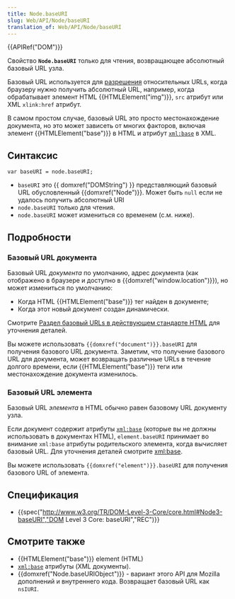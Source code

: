 ```yaml
---
title: Node.baseURI
slug: Web/API/Node/baseURI
translation_of: Web/API/Node/baseURI
---
```


{{APIRef("DOM")}}

Свойство **`Node.baseURI`** только для чтения, возвращающее абсолютный базовый URL узла.

Базовый URL используется для [разрешения](http://developers.whatwg.org/urls.html#resolving-urls) относительных URLs, когда браузеру нужно получить абсолютный URL, например, когда обрабатывает элемент HTML {{HTMLElement("img")}}, `src` атрибут или XML `xlink:href` атрибут.

В самом простом случае, базовый URL это просто местонахождение документа, но это может зависеть от многих факторов, включая элемент {{HTMLElement("base")}} в HTML и атрибут [`xml:base`](/en-US/docs/XML/xml:base) в XML.

## Синтаксис

```
var baseURI = node.baseURI;
```

- `baseURI` это {{ domxref("DOMString") }} представляющий базовый URL обусловленный {{domxref("Node")}}. Может быть `null` если не удалось получить абсолютный URI
- `node.baseURI` только для чтения.
- `node.baseURI` может измениться со временем (с.м. ниже).

## Подробности

### Базовый URL документа

Базовый URL _документа_ по умолчанию, адрес документа (как отображено в браузере и доступно в {{domxref("window.location")}}), но может измениться по умолчанию:

- Когда HTML {{HTMLElement("base")}} тег найден в документе;
- Когда этот новый документ создан динамически.

Смотрите [Раздел базовый URLs в действующем стандарте HTML](http://developers.whatwg.org/urls.html#base-urls) для уточнения деталей.

Вы можете использовать `{{domxref("document")}}.baseURI` для получения базового URL документа. Заметим, что получение базового URL для документа, может возвращать различные URLs в течение долгого времени, если {{HTMLElement("base")}} теги или местонахождение документа изменилось.

### Базовый URL элемента

Базовый URL _элемента_ в HTML обычно равен базовому URL документу узла.

Если документ содержит атрибуты [`xml:base`](/en-US/docs/XML/xml:base) (которые вы не должны использовать в документах HTML), `element.baseURI` принимает во внимание `xml:base` атрибуты родительского элемента, когда вычисляет базовый URL. Для уточнения деталей смотрите [xml:base](/ru/docs/XML/xml:base).

Вы можете использовать `{{domxref("element")}}.baseURI` для получения базового URL of элемента.

## Спецификация

- {{spec("http://www.w3.org/TR/DOM-Level-3-Core/core.html#Node3-baseURI","DOM Level 3 Core: baseURI","REC")}}

## Смотрите также

- {{HTMLElement("base")}} element (HTML)
- [`xml:base`](/en-US/docs/XML/xml:base) атрибуты (XML документы).
- {{domxref("Node.baseURIObject")}} - вариант этого API для Mozilla дополнений и внутреннего кода. Возвращает базовый URL как `nsIURI`.
